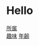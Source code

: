 # Hello 
[所属](https://16-2505-052-0.github.io/enPiT-P15/syozoku)  
[趣味](https://16-2505-052-0.github.io/enPiT-P15/syumi)
[年齢](https://16-2505-052-0.github.io/enPiT-P15/nenrei)

